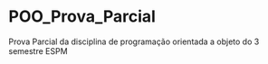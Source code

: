 # POO_Prova_Parcial
Prova Parcial da disciplina de programação orientada a objeto do 3 semestre ESPM
